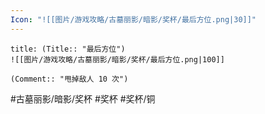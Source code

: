 ```yaml
---
Icon: "![[图片/游戏攻略/古墓丽影/暗影/奖杯/最后方位.png|30]]"
---
```

```ad-common-bronze-trophy
title: (Title:: "最后方位")
![[图片/游戏攻略/古墓丽影/暗影/奖杯/最后方位.png|100]]

(Comment:: "甩掉敌人 10 次")
```

#古墓丽影/暗影/奖杯 #奖杯 #奖杯/铜
